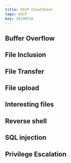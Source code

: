 ```yaml
---
title: OSCP CheatSheet
tags: OSCP
key: 20190516
---
```


## Buffer Overflow

## File Inclusion

## File Transfer

## File upload

## Interesting files

## Reverse shell

## SQL injection

## Privilege Escalation
